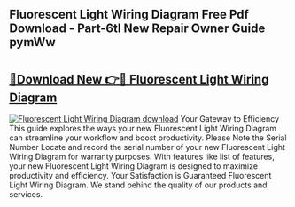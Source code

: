 ## Fluorescent Light Wiring Diagram Free Pdf Download - Part-6tI New Repair Owner Guide pymWw

# <h2><a href="http://dfre5bu.blite.top/?on=Fluorescent+Light+Wiring+Diagram">🔗Download New 👉🔴 Fluorescent Light Wiring Diagram</a></h2>

[![Fluorescent Light Wiring Diagram download](https://i.imgur.com/lujVjoI.png)](http://dfre5bu.blite.top/?on=Fluorescent+Light+Wiring+Diagram)
Your Gateway to Efficiency This guide explores the ways your new Fluorescent Light Wiring Diagram can streamline your workflow and boost productivity. Please Note the Serial Number Locate and record the serial number of your new Fluorescent Light Wiring Diagram for warranty purposes. With features like list of features, your new Fluorescent Light Wiring Diagram is designed to maximize productivity and efficiency. Your Satisfaction is Guaranteed Fluorescent Light Wiring Diagram. We stand behind the quality of our products and services.
